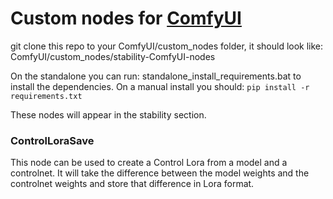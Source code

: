 # Custom nodes for [ComfyUI](https://github.com/comfyanonymous/ComfyUI)

git clone this repo to your ComfyUI/custom_nodes folder, it should look like: ComfyUI/custom_nodes/stability-ComfyUI-nodes

On the standalone you can run: standalone_install_requirements.bat to install the dependencies. On a manual install you should: ```pip install -r requirements.txt```


These nodes will appear in the stability section.

### ControlLoraSave

This node can be used to create a Control Lora from a model and a controlnet. It will take the difference between the model weights and the controlnet weights and store that difference in Lora format.
